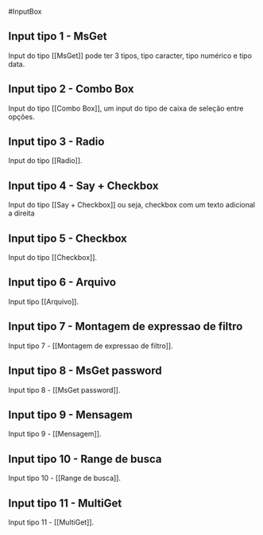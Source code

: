 #InputBox 


Input tipo 1 - MsGet
------------------------------------
Input do tipo [[MsGet]] pode ter 3 tipos, tipo caracter, tipo numérico e tipo data.

Input tipo 2 - Combo Box
---------------------------------------------
Input do tipo [[Combo Box]], um input do tipo de caixa de seleção entre opções. 

Input tipo 3 - Radio
-----------------------------------
Input do tipo [[Radio]].

Input tipo 4 - Say + Checkbox
-----------------------------------------------------
Input do tipo [[Say + Checkbox]] ou seja, checkbox com um texto adicional a direita

Input tipo 5 - Checkbox
------------------------------------------
Input do tipo [[Checkbox]].

Input tipo 6 - Arquivo
--------------------------------------
Input tipo [[Arquivo]].

Input tipo 7 - Montagem de expressao de filtro
-------------------------------------------------------------------------------------
Input tipo 7 - [[Montagem de expressao de filtro]].

Input tipo 8 - MsGet password
-----------------------------------------------------
Input tipo 8 - [[MsGet password]].

Input tipo 9 - Mensagem
--------------------------------------------
Input tipo 9 - [[Mensagem]].

Input tipo 10 - Range de busca
------------------------------------------------------
Input tipo 10 - [[Range de busca]].

Input tipo 11 - MultiGet
-----------------------------------------
Input tipo 11 - [[MultiGet]].







